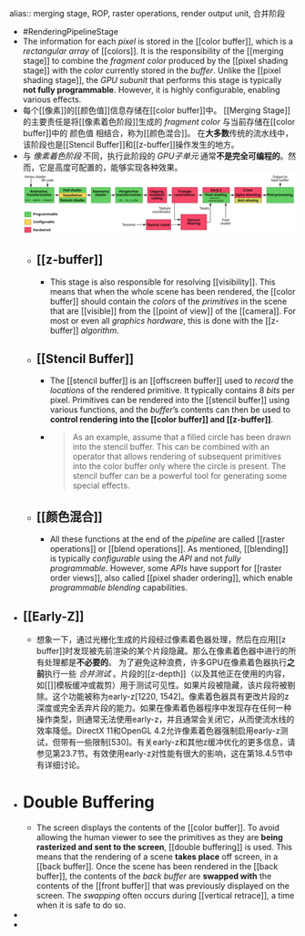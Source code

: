 alias:: merging stage, ROP, raster operations, render output unit, 合并阶段

- #RenderingPipelineStage
- The information for each *pixel* is stored in the [[color buffer]], which is a *rectangular array* of [[colors]]. It is the responsibility of the [[merging stage]] to combine the *fragment color* produced by the [[pixel shading stage]] with the *color* currently stored in the *buffer*.
  Unlike the [[pixel shading stage]], the *GPU subunit* that performs this stage is typically **not fully programmable**. However, it is highly configurable, enabling various effects.
- 每个[[像素]]的[[颜色值]]信息存储在[[color buffer]]中。
  [[Merging Stage]]的主要责任是将[[像素着色阶段]]生成的 *fragment color* 与当前存储在[[color buffer]]中的 颜色值 相结合，称为[[颜色混合]]。
  在**大多数**传统的流水线中，该阶段也是[[Stencil Buffer]]和[[z-buffer]]操作发生的地方。
- 与 *像素着色阶段* 不同，执行此阶段的 *GPU子单元* 通常**不是完全可编程的**。然而，它是高度可配置的，能够实现各种效果。
  ![1920px-3D-Pipeline.svg.png](../assets/1920px-3D-Pipeline.svg_1699985749093_0.png)
	- ## [[z-buffer]]
		- This stage is also responsible for resolving [[visibility]]. 
		  This means that when the whole scene has been rendered, the [[color buffer]] should contain the *colors* of the *primitives* in the scene that are [[visible]] from the [[point of view]] of the [[camera]]. 
		  For most or even all *graphics hardware*, this is done with the [[z-buffer]] *algorithm*.
	- ## [[Stencil Buffer]]
		- The [[stencil buffer]] is an [[offscreen buffer]] used to *record* the *locations* of the rendered primitive. 
		  It typically contains $8$ *bits* per pixel. 
		  Primitives can be rendered into the [[stencil buffer]] using various functions, and the *buffer*’s contents can then be used to **control rendering into the [[color buffer]] and [[z-buffer]]**.
		- > As an example, assume that a filled circle has been drawn into the stencil buffer. This can be combined with an operator that allows rendering of subsequent primitives into the color buffer only where the circle is present. The stencil buffer can be a powerful tool for generating some special effects.
	- ## [[颜色混合]]
		- All these functions at the end of the *pipeline* are called [[raster operations]] or [[blend operations]]. 
		  As mentioned, [[blending]] is typically *configurable* using the *API* and not *fully programmable*.
		  However, some *APIs* have support for [[raster order views]], also called [[pixel shader ordering]], which enable *programmable blending* capabilities.
- ## [[Early-Z]]
	- 想象一下，通过光栅化生成的片段经过像素着色器处理，然后在应用[[z buffer]]时发现被先前渲染的某个片段隐藏。那么在像素着色器中进行的所有处理都是**不必要的**。
	  为了避免这种浪费，许多GPU在像素着色器执行**之前**执行一些 *合并测试* 。片段的[[z-depth]]（以及其他正在使用的内容，如[[]]模板缓冲或裁剪）用于测试可见性。如果片段被隐藏，该片段将被剔除。这个功能被称为early-z[1220, 1542]。像素着色器具有更改片段的z深度或完全丢弃片段的能力。如果在像素着色器程序中发现存在任何一种操作类型，则通常无法使用early-z，并且通常会关闭它，从而使流水线的效率降低。DirectX 11和OpenGL 4.2允许像素着色器强制启用early-z测试，但带有一些限制[530]。有关early-z和其他z缓冲优化的更多信息，请参见第23.7节。有效使用early-z对性能有很大的影响，这在第18.4.5节中有详细讨论。
- # Double Buffering
	- The screen displays the contents of the [[color buffer]]. To avoid allowing the human viewer to see the primitives as they are **being rasterized and sent to the screen**, [[double buffering]] is used. This means that the rendering of a scene **takes place** off screen, in a [[back buffer]].
	  Once the scene has been rendered in the [[back buffer]], the contents of the *back buffer* are **swapped with** the contents of the [[front buffer]] that was previously displayed on the screen. 
	  The *swapping* often occurs during [[vertical retrace]], a time when it is safe to do so.
-
-